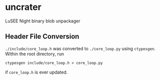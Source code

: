 # uncrater
LuSEE Night binary blob unpackager

## Header File Conversion
`./include/core_loop.h` was converted to `./core_loop.py` using `ctypesgen`. Within the root directory, run
```
ctypesgen include/core_loop.h > core_loop.py
```
if `core_loop.h` is ever updated.
